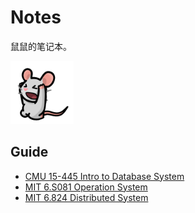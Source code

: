 # Notes

鼠鼠的笔记本。

<img src="README.gif" width="20%"/>

## Guide

* [CMU 15-445 Intro to Database System](./CMU%2015-445/README.md)
* [MIT 6.S081 Operation System](./MIT%206.S081/README.md)
* [MIT 6.824 Distributed System](./MIT%206.824/README.md)